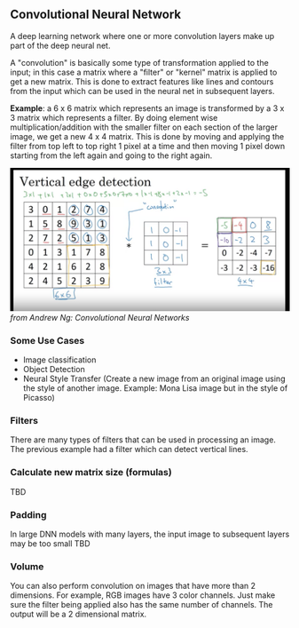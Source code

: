 ## Convolutional Neural Network
A deep learning network where one or more convolution layers make up part of the deep neural net.

A "convolution" is basically some type of transformation applied to the input; 
in this case a matrix where a "filter" or "kernel" matrix is applied to get a 
new matrix. This is done to extract features like lines and contours from the 
input which can be used in the neural net in subsequent layers.

**Example**: a 6 x 6 matrix which represents an image is transformed by a 3 x 3 matrix
which represents a filter. By doing element wise multiplication/addition with the 
smaller filter on each section of the larger image, we get a new 4 x 4 matrix. This is done by moving and applying the filter from top left to top right 1 pixel at a time and then moving 1 pixel down starting from the left again and going to the right again.

![convolution](../images/convolution.png)
*from Andrew Ng: Convolutional Neural Networks*

### Some Use Cases
- Image classification
- Object Detection
- Neural Style Transfer (Create a new image from an original image using the style of another image. Example: Mona Lisa image but in the style of Picasso)

### Filters
There are many types of filters that can be used in processing an image.  The previous example had a filter which can detect vertical lines.
### Calculate new matrix size (formulas)
TBD
### Padding
In large DNN models with many layers, the input image to subsequent layers may be too small
TBD

### Volume
You can also perform convolution on images that have more than 2 dimensions.  For example, RGB images have 3 color channels.  Just make sure the filter being applied also has the same number of channels.  The output will be a 2 dimensional matrix.